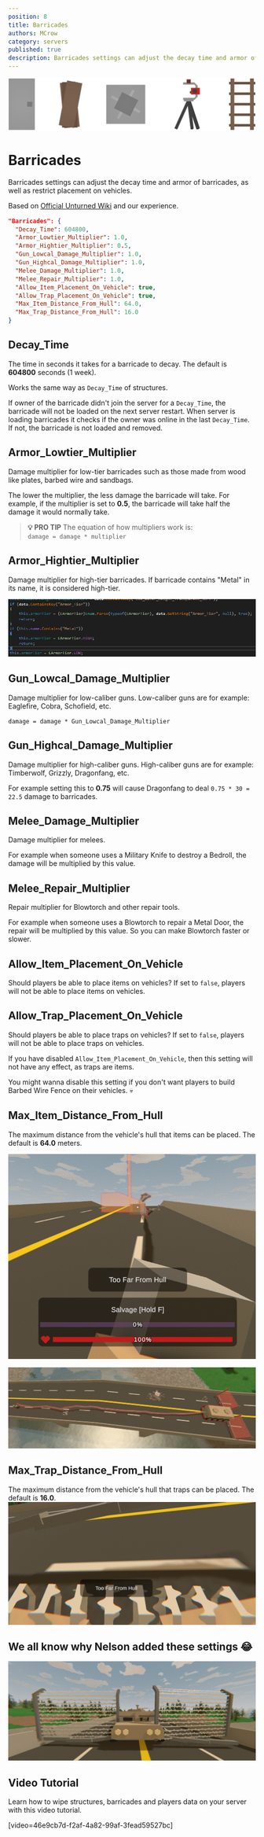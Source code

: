 ```yaml
---
position: 8
title: Barricades
authors: MCrow
category: servers
published: true
description: Barricades settings can adjust the decay time and armor of barricades, as well as restrict placement on vehicles.
---
```


![barricades](assets/barricades.png)

# Barricades
Barricades settings can adjust the decay time and armor of barricades, as well as restrict placement on vehicles.

Based on [Official Unturned Wiki](https://unturned.wiki.gg/wiki/Gameplay_config#Barricades) and our experience.

```json
"Barricades": {
  "Decay_Time": 604800,
  "Armor_Lowtier_Multiplier": 1.0,
  "Armor_Hightier_Multiplier": 0.5,
  "Gun_Lowcal_Damage_Multiplier": 1.0,
  "Gun_Highcal_Damage_Multiplier": 1.0,
  "Melee_Damage_Multiplier": 1.0,
  "Melee_Repair_Multiplier": 1.0,
  "Allow_Item_Placement_On_Vehicle": true,
  "Allow_Trap_Placement_On_Vehicle": true,
  "Max_Item_Distance_From_Hull": 64.0,
  "Max_Trap_Distance_From_Hull": 16.0
}
```

## Decay_Time
The time in seconds it takes for a barricade to decay. The default is **604800** seconds (1 week).

Works the same way as `Decay_Time` of structures.

If owner of the barricade didn't join the server for a `Decay_Time`, the barricade will not be loaded on the next server restart. When server is loading barricades it checks if the owner was online in the last `Decay_Time`. If not, the barricade is not loaded and removed.

## Armor_Lowtier_Multiplier
Damage multiplier for low-tier barricades such as those made from wood like plates, barbed wire and sandbags.

The lower the multiplier, the less damage the barricade will take. For example, if the multiplier is set to **0.5**, the barricade will take half the damage it would normally take.

> **💡 PRO TIP**
> The equation of how multipliers work is:  
> ```damage = damage * multiplier```

## Armor_Hightier_Multiplier
Damage multiplier for high-tier barricades. If barricade contains "Metal" in its name, it is considered high-tier.

![unturned metal armor tier](assets/unturned_metal_armor_tier.png "Screenshot from Unturned code with armor tier logic")

## Gun_Lowcal_Damage_Multiplier
Damage multiplier for low-caliber guns. Low-caliber guns are for example: Eaglefire, Cobra, Schofield, etc.

```
damage = damage * Gun_Lowcal_Damage_Multiplier
```

## Gun_Highcal_Damage_Multiplier
Damage multiplier for high-caliber guns. High-caliber guns are for example: Timberwolf, Grizzly, Dragonfang, etc.

For example setting this to **0.75** will cause Dragonfang to deal `0.75 * 30 = 22.5` damage to barricades.

## Melee_Damage_Multiplier
Damage multiplier for melees.

For example when someone uses a Military Knife to destroy a Bedroll, the damage will be multiplied by this value.

## Melee_Repair_Multiplier
Repair multiplier for Blowtorch and other repair tools.

For example when someone uses a Blowtorch to repair a Metal Door, the repair will be multiplied by this value. So you can make Blowtorch faster or slower.

## Allow_Item_Placement_On_Vehicle
Should players be able to place items on vehicles? If set to `false`, players will not be able to place items on vehicles.

## Allow_Trap_Placement_On_Vehicle
Should players be able to place traps on vehicles? If set to `false`, players will not be able to place traps on vehicles.

If you have disabled `Allow_Item_Placement_On_Vehicle`, then this setting will not have any effect, as traps are items.

You might wanna disable this setting if you don't want players to build Barbed Wire Fence on their vehicles. 💀

## Max_Item_Distance_From_Hull
The maximum distance from the vehicle's hull that items can be placed. The default is **64.0** meters.

![too far from haul](assets/too_far_from_haul.png "This is what it looks like on player's screen")

![too far from haul too little](assets/too_far_from_haul_too_little.png "I think 64 meters it too much lol")

## Max_Trap_Distance_From_Hull
The maximum distance from the vehicle's hull that traps can be placed. The default is **16.0**.
![too far from haul trap](assets/too_far_from_haul_trap.png ":(")

## We all know why Nelson added these settings 😂
![apc barbed wire](assets/apc_barbed_wire.png "Unturned vibes")

## Video Tutorial
Learn how to wipe structures, barricades and players data on your server with this video tutorial.

[video=46e9cb7d-f2af-4a82-99af-3fead59527bc]
